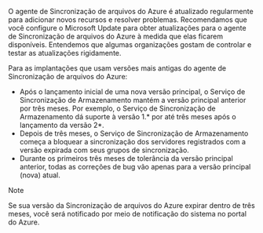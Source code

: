 O agente de Sincronização de arquivos do Azure é atualizado regularmente para adicionar novos recursos e resolver problemas. Recomendamos que você configure o Microsoft Update para obter atualizações para o agente de Sincronização de arquivos do Azure à medida que elas ficarem disponíveis. Entendemos que algumas organizações gostam de controlar e testar as atualizações rigidamente.

Para as implantações que usam versões mais antigas do agente de Sincronização de arquivos do Azure:

- Após o lançamento inicial de uma nova versão principal, o Serviço de Sincronização de Armazenamento mantém a versão principal anterior por três meses. Por exemplo, o Serviço de Sincronização de Armazenamento dá suporte à versão 1.\* por até três meses após o lançamento da versão 2\*.
- Depois de três meses, o Serviço de Sincronização de Armazenamento começa a bloquear a sincronização dos servidores registrados com a versão expirada com seus grupos de sincronização.
- Durante os primeiros três meses de tolerância da versão principal anterior, todas as correções de bug vão apenas para a versão principal (nova) atual.

> [!Note]  
> Se sua versão da Sincronização de arquivos do Azure expirar dentro de três meses, você será notificado por meio de notificação do sistema no portal do Azure.
